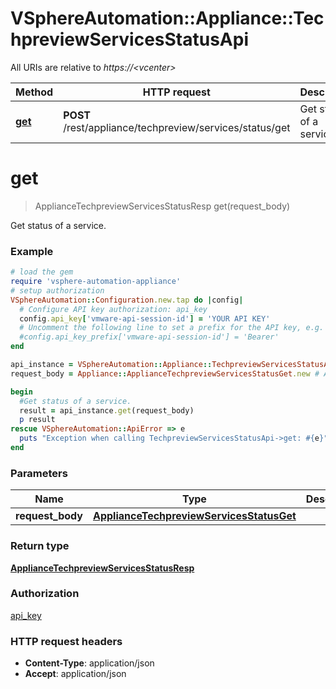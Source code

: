 # VSphereAutomation::Appliance::TechpreviewServicesStatusApi

All URIs are relative to *https://&lt;vcenter&gt;*

Method | HTTP request | Description
------------- | ------------- | -------------
[**get**](TechpreviewServicesStatusApi.md#get) | **POST** /rest/appliance/techpreview/services/status/get | Get status of a service.


# **get**
> ApplianceTechpreviewServicesStatusResp get(request_body)

Get status of a service.

### Example
```ruby
# load the gem
require 'vsphere-automation-appliance'
# setup authorization
VSphereAutomation::Configuration.new.tap do |config|
  # Configure API key authorization: api_key
  config.api_key['vmware-api-session-id'] = 'YOUR API KEY'
  # Uncomment the following line to set a prefix for the API key, e.g. 'Bearer' (defaults to nil)
  #config.api_key_prefix['vmware-api-session-id'] = 'Bearer'
end

api_instance = VSphereAutomation::Appliance::TechpreviewServicesStatusApi.new
request_body = Appliance::ApplianceTechpreviewServicesStatusGet.new # ApplianceTechpreviewServicesStatusGet | 

begin
  #Get status of a service.
  result = api_instance.get(request_body)
  p result
rescue VSphereAutomation::ApiError => e
  puts "Exception when calling TechpreviewServicesStatusApi->get: #{e}"
end
```

### Parameters

Name | Type | Description  | Notes
------------- | ------------- | ------------- | -------------
 **request_body** | [**ApplianceTechpreviewServicesStatusGet**](ApplianceTechpreviewServicesStatusGet.md)|  | 

### Return type

[**ApplianceTechpreviewServicesStatusResp**](ApplianceTechpreviewServicesStatusResp.md)

### Authorization

[api_key](../README.md#api_key)

### HTTP request headers

 - **Content-Type**: application/json
 - **Accept**: application/json



